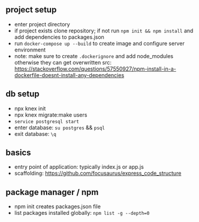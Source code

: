 
## project setup
* enter project directory
* if project exists clone repository; if not run `npm init && npm install` and add dependencies to packages.json
* run `docker-compose up --build` to create image and configure server environment
* note: make sure to create `.dockerignore` and add node_modules otherwise they can get overwritten src: https://stackoverflow.com/questions/57550927/npm-install-in-a-dockerfile-doesnt-install-any-dependencies

## db setup
* npx knex init
* npx knex migrate:make users
* `service postgresql start`
* enter database: `su postgres` && `psql`
* exit database: `\q`

## basics
* entry point of application: typically index.js or app.js 
* scaffolding: https://github.com/focusaurus/express_code_structure

## package manager / npm
* npm init creates packages.json file
* list packages installed globally: `npm list -g --depth=0`